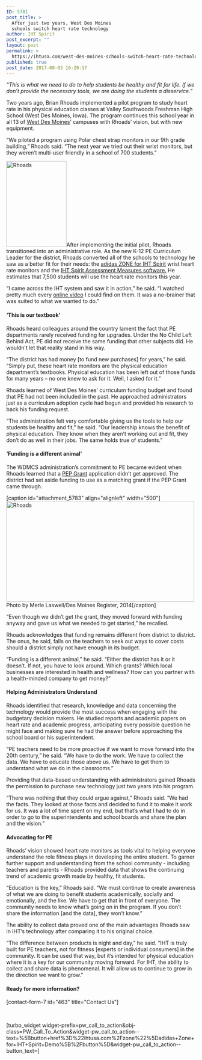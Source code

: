 ```yaml
---
ID: 5781
post_title: >
  After just two years, West Des Moines
  schools switch heart rate technology
author: IHT Spirit
post_excerpt: ""
layout: post
permalink: >
  https://ihtusa.com/west-des-moines-schools-switch-heart-rate-technology/
published: true
post_date: 2017-08-03 16:20:17
---
```

<em><span style="font-weight: 400;">“This is what we need to do to help students be healthy and fit for life. If we don’t provide the necessary tools, we are doing the students a disservice.”</span></em>

<span style="font-weight: 400;">Two years ago, Brian Rhoads implemented a pilot program to study heart rate in his physical education classes at Valley Southwoods Freshman High School (West Des Moines, Iowa). The program continues this school year in all 13 of </span><a href="http://www.wdmcs.org/"><span style="font-weight: 400;">West Des Moines</span></a><span style="font-weight: 400;">’ campuses with Rhoads’ vision, but with new equipment.</span>

<span style="font-weight: 400;">“We piloted a program using Polar chest strap monitors in our 9</span><span style="font-weight: 400;">th</span><span style="font-weight: 400;"> grade building,” Rhoads said. “The next year we tried out their wrist monitors, but they weren’t multi-user friendly in a school of 700 students.”</span><!--more-->

<span style="font-weight: 400;"><a href="https://ihtusa.com/wp-content/uploads/2017/08/Rhoads.jpg"><img class="alignright size-full wp-image-5782" src="https://ihtusa.com/wp-content/uploads/2017/08/Rhoads.jpg" alt="Rhoads" width="160" height="228" /></a>After implementing the initial pilot, Rhoads transitioned into an administrative role. As the new K-12 PE Curriculum Leader for the district, Rhoads converted all of the schools to technology he saw as a better fit for their needs: the </span><a href="https://ihtusa.com/zone/"><span style="font-weight: 400;">adidas ZONE for IHT Spirit</span></a><span style="font-weight: 400;"> wrist heart rate monitors and the </span><a href="https://ihtusa.com/spirit-system/assessment-software/"><span style="font-weight: 400;">IHT Spirit Assessment Measures software.</span></a><span style="font-weight: 400;"> He estimates that 7,500 students will use the heart rate monitors this year.</span>

<span style="font-weight: 400;">“I came across the IHT system and saw it in action,” he said. “I watched pretty much every </span><a href="https://ihtusa.com/videos/"><span style="font-weight: 400;">online video</span></a><span style="font-weight: 400;"> I could find on them. It was a no-brainer that was suited to what we wanted to do.”</span>
<h4><b>‘This is our textbook’</b></h4>
<span style="font-weight: 400;">Rhoads heard colleagues around the country lament the fact that PE departments rarely received funding for upgrades. Under the No Child Left Behind Act, PE did not receive the same funding that other subjects did. He wouldn’t let that reality stand in his way.</span>

<span style="font-weight: 400;">“The district has had money [to fund new purchases] for years,” he said. “Simply put, these heart rate monitors are the physical education department’s textbooks. Physical education has been left out of those funds for many years – no one knew to ask for it. Well, I asked for it.”</span>

<span style="font-weight: 400;">Rhoads learned of West Des Moines’ curriculum funding budget and found that PE had not been included in the past. He approached administrators just as a curriculum adoption cycle had begun and provided his research to back his funding request. </span>

<span style="font-weight: 400;">“The administration felt very comfortable giving us the tools to help our students be healthy and fit,” he said. “Our leadership knows the benefit of physical education. They know when they aren’t working out and fit, they don’t do as well in their jobs. The same holds true of students.” </span>
<h4><b>‘Funding is a different animal’</b></h4>
<span style="font-weight: 400;">The WDMCS administration’s commitment to PE became evident when Rhoads learned that a </span><a href="https://ed.gov/programs/whitephysed/index.html"><span style="font-weight: 400;">PEP Grant</span></a><span style="font-weight: 400;"> application didn’t get approved. The district had set aside funding to use as a matching grant if the PEP Grant came through. </span>

[caption id="attachment_5783" align="alignleft" width="500"]<a href="https://ihtusa.com/wp-content/uploads/2017/08/westdesmoinesfeature.jpg"><img class="wp-image-5783" src="https://ihtusa.com/wp-content/uploads/2017/08/westdesmoinesfeature.jpg" alt="Rhoads" width="500" height="268" /></a> Photo by Merle Laswell/Des Moines Register, 2014[/caption]

<span style="font-weight: 400;">“Even though we didn’t get the grant, they moved forward with funding anyway and gave us what we needed to get started,” he recalled.</span>

<span style="font-weight: 400;">Rhoads acknowledges that funding remains different from district to district. The onus, he said, falls on the teachers to seek out ways to cover costs should a district simply not have enough in its budget.</span>

<span style="font-weight: 400;">“Funding is a different animal,” he said. “Either the district has it or it doesn’t. If not, you have to look around. Which grants? Which local businesses are interested in health and wellness? How can you partner with a health-minded company to get money?”</span>
<h4><b>Helping Administrators Understand</b></h4>
<span style="font-weight: 400;">Rhoads identified that research, knowledge and data concerning the technology would provide the most success when engaging with the budgetary decision makers. He studied reports and academic papers on heart rate and academic progress, anticipating every possible question he might face and making sure he had the answer before approaching the school board or his superintendent.</span>

<span style="font-weight: 400;">“PE teachers need to be more proactive if we want to move forward into the 20</span><span style="font-weight: 400;">th</span><span style="font-weight: 400;"> century,” he said. “We have to do the work. We have to collect the data. We have to educate those above us. We have to get them to understand what we do in the classrooms.”</span>

<span style="font-weight: 400;">Providing that data-based understanding with administrators gained Rhoads the permission to purchase new technology just two years into his program.</span>

<span style="font-weight: 400;">“There was nothing that they could argue against,” Rhoads said. “We had the facts. They looked at those facts and decided to fund it to make it work for us. It was a lot of time spent on my end, but that’s what I had to do in order to go to the superintendents and school boards and share the plan and the vision.”</span>
<h4><b>Advocating for PE</b></h4>
<span style="font-weight: 400;">Rhoads’ vision showed heart rate monitors as tools vital to helping everyone understand the role fitness plays in developing the entire student. To garner further support and understanding from the school community - including teachers and parents - Rhoads provided data that shows the continuing trend of academic growth made by healthy, fit students. </span>

<span style="font-weight: 400;">“Education is the key,” Rhoads said. “We must continue to create awareness of what we are doing to benefit students academically, socially and emotionally, and the like. We have to get that in front of everyone. The community needs to know what’s going on in the program. If you don’t share the information [and the data], they won’t know.”</span>

<span style="font-weight: 400;">The ability to collect data proved one of the main advantages Rhoads saw in IHT’s technology after comparing it to his original choice.</span>

<span style="font-weight: 400;">“The difference between products is night and day,” he said. “IHT is truly built for PE teachers, not for fitness [experts or individual consumers] in the community. It can be used that way, but it’s intended for physical education where it is a key for our community moving forward. For IHT, the ability to collect and share data is phenomenal. It will allow us to continue to grow in the direction we want to grow.”</span>
<h4><b>Ready for more information?</b></h4>
[contact-form-7 id="463" title="Contact Us"]

&nbsp;

[turbo_widget widget-prefix=pw_call_to_action&obj-class=PW_Call_To_Action&widget-pw_call_to_action--text=%5Bbutton+href%3D%22ihtusa.com%2Fzone%22%5Dadidas+Zone+for+IHT+Spirit+Demo%5B%2Fbutton%5D&widget-pw_call_to_action--button_text=]